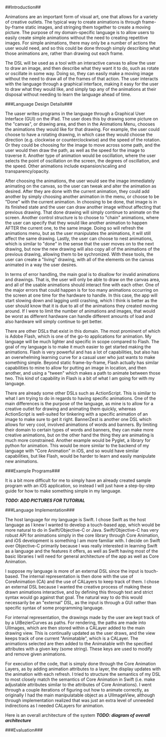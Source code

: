 ##Introduction##

Animations are an important form of visual art, one that allows for a variety of creative outlets.
The typical way to create animations is through frame-by-frame static images, and stringing them together
to create a moving picture. The purpose of my domain-specific language is to allow users to easily create
simple animations without the need to creating repetitive images. For simple animations, there may only
be a number of actions the user would need, and so this could be done through simply describing what
those animations are, rather than drawing out each frame.

The DSL will be used as a tool with an interactive canvas to allow the user to draw an image, and then 
describe what they want it to do, such as rotate or oscillate in some way. Doing so, they can easily 
make a moving image without the need to draw all of the frames of that action. The user interacts with
the language through a graphical interface, making it easy for the user to draw what they would like,
and simply tap any of the animations at their disposal without needing to learn the language ahead
of time.

###Language Design Details###

The uaser writes programs in the language through a Graphical User Interface (GUI) on the iPad. The user does this by drawing some picture on the "canvas", or drawing area, and then in the Animations Menu, chooses the animations they would like for that drawing. For example, the user could choose to have a rotating drawing, in which case they would choose the direction (e.g. clockwise or counterclockwise) and the speed of the rotation. Or they could be choosing for the image to move across some path, and the user would then draw the path, as well as the speed for the image to traverse it. Another type of animation would be oscillation, where the user selects the point of oscillation on the screen, the degrees of oscillation, and the speed. Other animations include expansion/scaling and transparency/opacity. 

After choosing the animations, the user would see the image immediately animating on the canvas, so the user can tweak and alter the animation as desired. After they are done with the current animation, they could add another by simply choosing another animation in the menu, or choose to be "Done" with the current animation. In choosing to be done, that image is in its finished state and the user can draw another image without affecting that previous drawing. That done drawing will simply continue to animate on the screen. Another control structure is to choose to "chain" animations, where the user can specify that they would like another animation to happen AFTER the current one, to the same image. Doing so will refresh the animations menu, but as the user manipulates the animations, it will still affect the same drawing. Lastly, the user can choose to nest animations, which is similar to "done" in the sense that the user moves on to the next drawing, but now the new drawing will also copy all of the animations of the previous drawing, allowing them to be sychronized. With these tools, the user can create a "living" drawing, with all of the elements on the canvas animated in a way the user desires.

In terms of error handling, the main goal is to disallow for invalid animations and drawings. That is, the user will only be able to draw on the canvas area, and all of the usable animations should interact fine with each other. One of the major errors that could happen is for too many animations occurring on the screen at one time for the hardware to handle. In this case, the app will start slowing down and lagging until crashing, which I think is better as the user should know that it is due to all of the animations they created moving around. If I were to limit the number of animations and images, that would be worst as different hardware can handle different amounts of load and also hardware will simply continue to get better.

There are other DSLs that exist in this domain. The most prominent of which is Adobe Flash, which is one of the go-to applications for animation. My language will be much lighter and specific in scope compared to Flash. The goal of my language is to make it much easier to get started making the animations. Flash is very powerful and has a lot of capabilities, but also has an overwhelming learning curve for a casual user who just wants to make something simple. Beyond static frame-by-frame, Flash actually has similar capabilities to mine to allow for putting an image in location, and then another, and using a "tween" which makes a path to animate between those two. This kind of capability in Flash is a bit of what I am going for with my language. 

There are already some other DSLs such as ActionScript. This is similar to what I am trying to do in regards to having specific animations. One of the main differences is the purpose of the language, as mine is to allow for a creative outlet for drawing and animating them quickly, whereas ActionScript is well-suited for tinkering with a specific animation of an image to make sure to get it right. BannerZest is another one DSL which allows for very cool, involved animations of words and banners. By limiting their domain to certain types of words and banners, they can make more creative animations, but on the other hand the thing they are animating is much more constrained. Another example would be Pyglet, a library for python for animation. This would be more similar to the backend of my language with "Core Animation" in iOS, and so would have similar capabilities, but like Flash, would be harder to learn and easily manipulate new animations.

###Example Programs###

It is a bit more difficult for me to simply have an already created sample program with an iOS application, so instead I will just have a step-by-step guide for how to make something simple in my language.

***TODO: ADD PICTURES FOR TUTORIAL***


###Language Implementation###

The host language for my language is Swift. I chose Swift as the host language as I knew I wanted to develop a touch-based app, which would be more natural to do in Swift/Objective-C or Java. Swift/Objective-C has very robust API for animations simply in the core library through Core Animation, and iOS development is something I am more familiar with. I decide on Swift over Objective-C primarily because I was really interested in learning Swift as a language and the features it offers, as well as Swift having most of the basic libraries I will need for general architecture of the app as well as Core Animation. 

I suppose my language is more of an external DSL since the input is touch-based. The internal representation is then done with the use of CoreAnimation (CA) and the use of CALayers to keep track of them. I chose an external DSL because I wanted the creative process of making these drawn animations interactive, and by defining this through text and strict syntax would go against that goal. The  natural way to do this would necessarily be an "external" DSL, as the input is through a GUI rather than specific syntax of some programming language.

For internal representation, the drawings made by the user are kept track of by a UIBezierCurves as paths. For rendering, the paths are made into UIImages, which are then stored within a CALayer added to the main drawing view. This is continually updated as the user draws, and the view keeps track of one current "Animatable", which is a CALayer. The animations selected are then added to the Animatable with the specified attributes with a given key (some string). These keys are used to modify and remove given animations.

For execution of the code, that is simply done through the Core Animation Layers, as by adding animation attributes to a layer, the display updates with the animation with each refresh. I tried to structure the semantics of my DSL to most closely match the semantics of Core Animation in Swift (i.e. make adjustable attributes similar to the attributes of Core Animations). I went through a couple iterations of figuring out how to animate correctly, as originally I had the main manipulatable object as a UIImageView, although through implementation realized that was just an extra level of unneeded indirections as I needed CALayers for animation. 

Here is an overall architecture of the system 
***TODO: diagram of overall architecture***

###Evaluation###







